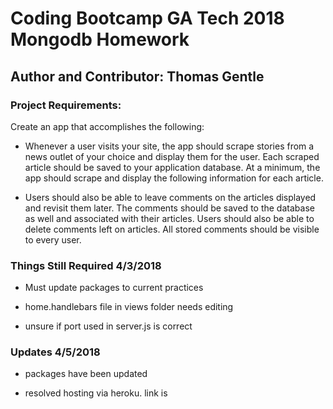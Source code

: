 # Coding Bootcamp GA Tech 2018 Mongodb Homework

## Author and Contributor: Thomas Gentle

### Project Requirements:

Create an app that accomplishes the following:

- Whenever a user visits your site, the app should scrape stories from a news outlet of your choice and display them for the user. Each scraped article should be saved to your application database. At a minimum, the app should scrape and display the following information for each article.

- Users should also be able to leave comments on the articles displayed and revisit them later. The comments should be saved to the database as well and associated with their articles. Users should also be able to delete comments left on articles. All stored comments should be visible to every user.

### Things Still Required 4/3/2018
- Must update packages to current practices

- home.handlebars file in views folder needs editing

- unsure if port used in server.js is correct

### Updates 4/5/2018
- packages have been updated

- resolved hosting via heroku. link is 
